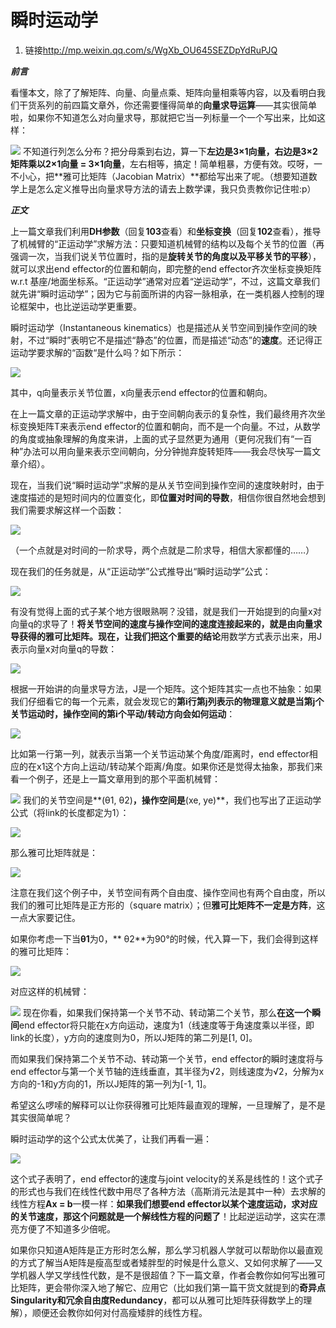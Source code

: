 # 瞬时运动学
1. 链接<http://mp.weixin.qq.com/s/WgXb_OU645SEZDpYdRuPJQ>

_**前言**_

看懂本文，除了了解矩阵、向量、向量点乘、矩阵向量相乘等内容，以及看明白我们干货系列的前四篇文章外，你还需要懂得简单的**向量求导运算**——其实很简单啦，如果你不知道怎么对向量求导，那就把它当一列标量一个一个写出来，比如这样：

![](http://mmbiz.qpic.cn/mmbiz/wcHeC1NTYsI3YNQ1TmlZElw50RbfwjJwKgho1hREY8icNoHksRibuqSKRawOvP6OSZvoMUskHPOFo77IiaoRqKZ3A/640?wx_fmt=jpeg&tp=webp&wxfrom=5&wx_lazy=1)
不知道行列怎么分布？把分母乘到右边，算一下**左边是3×1向量，右边是3×2矩阵乘以2×1向量 = 3×1向量**，左右相等，搞定！简单粗暴，方便有效。哎呀，一不小心，把**雅可比矩阵（Jacobian Matrix）**都给写出来了呢。（想要知道数学上是怎么定义推导出向量求导方法的请去上数学课，我只负责教你记住啦:p）

_**正文**_

上一篇文章我们利用**DH参数**（回复**103**查看）和**坐标变换**（回复**102**查看），推导了机械臂的“正运动学”求解方法：只要知道机械臂的结构以及每个关节的位置（再强调一次，当我们说关节位置时，指的是**旋转关节的角度以及平移关节的平移**），就可以求出end effector的位置和朝向，即完整的end effector齐次坐标变换矩阵w.r.t 基座/地面坐标系。“正运动学”通常对应着“逆运动学”，不过，这篇文章我们就先讲“瞬时运动学”；因为它与前面所讲的内容一脉相承，在一类机器人控制的理论框架中，也比逆运动学更重要。

瞬时运动学（Instantaneous kinematics）也是描述从关节空间到操作空间的映射，不过“瞬时”表明它不是描述“静态”的位置，而是描述“动态”的**速度**。还记得正运动学要求解的“函数“是什么吗？如下所示：

![](http://mmbiz.qpic.cn/mmbiz/wcHeC1NTYsKAG5jsfujGrfXPWx5KMCJMKfwnfu54ibvQUVIb9N1vbDCylEyJHbHBb8S8ZB2zv2E52dibVV9tVuOQ/640?wx_fmt=jpeg&tp=webp&wxfrom=5&wx_lazy=1)

其中，q向量表示关节位置，x向量表示end effector的位置和朝向。

在上一篇文章的正运动学求解中，由于空间朝向表示的复杂性，我们最终用齐次坐标变换矩阵T来表示end effector的位置和朝向，而不是一个向量。不过，从数学的角度或抽象理解的角度来讲，上面的式子显然更为通用（更何况我们有“一百种”办法可以用向量来表示空间朝向，分分钟抛弃旋转矩阵——我会尽快写一篇文章介绍）。

现在，当我们说“瞬时运动学”求解的是从关节空间到操作空间的速度映射时，由于速度描述的是短时间内的位置变化，即**位置对时间的导数**，相信你很自然地会想到我们需要求解这样一个函数：

![](http://mmbiz.qpic.cn/mmbiz/wcHeC1NTYsI3YNQ1TmlZElw50RbfwjJwt5h61jOXYS45BomSr4C21lxMbhDMdiaRcBtOXOwWCYP3OMERSx9Lib7w/640?wx_fmt=jpeg&tp=webp&wxfrom=5&wx_lazy=1)

（一个点就是对时间的一阶求导，两个点就是二阶求导，相信大家都懂的……）

现在我们的任务就是，从“正运动学”公式推导出“瞬时运动学”公式：

![](http://mmbiz.qpic.cn/mmbiz/wcHeC1NTYsI3YNQ1TmlZElw50RbfwjJwzpMibBneQ9XBJ2uOh9ibib2icicvLoL6rMSicvLPibw6rO8waNkzIMTMpDFNA/640?wx_fmt=jpeg&tp=webp&wxfrom=5&wx_lazy=1)

有没有觉得上面的式子某个地方很眼熟啊？没错，就是我们一开始提到的向量x对向量q的求导了！**将关节空间的速度与操作空间的速度连接起来的，就是由向量求导获得的雅可比矩阵。**现在，让我们把这个**重要的结论**用数学方式表示出来，用J表示向量x对向量q的导数：

![](http://mmbiz.qpic.cn/mmbiz/wcHeC1NTYsI3YNQ1TmlZElw50RbfwjJwdW7tcbvK3iclQDdM9iamTSGhPOm1hfcY4agyZwAun5nWLGMq1IxVucNQ/640?wx_fmt=jpeg&tp=webp&wxfrom=5&wx_lazy=1)

根据一开始讲的向量求导方法，J是一个矩阵。这个矩阵其实一点也不抽象：如果我们仔细看它的每一个元素，就会发现它的**第i行第j列表示的物理意义就是当第j个关节运动时，操作空间的第i个平动/转动方向会如何运动**：

![](http://mmbiz.qpic.cn/mmbiz/wcHeC1NTYsI3YNQ1TmlZElw50RbfwjJwr92DXicgprV2JMlmdvBh8nwzVKibmUibxzVkRbQ5xxqwibrRhX9DWZ6OuQ/640?wx_fmt=jpeg&tp=webp&wxfrom=5&wx_lazy=1)

比如第一行第一列，就表示当第一个关节运动某个角度/距离时，end effector相应的在x1这个方向上运动/转动某个距离/角度。如果你还是觉得太抽象，那我们来看一个例子，还是上一篇文章用到的那个平面机械臂：

![](http://mmbiz.qpic.cn/mmbiz/wcHeC1NTYsKRBAuZA1GicymNGvyxUyPzHrqVrpDtxRicyUG2kgSl2GicK2w9RrQicsYMiaM9iap01FNptZ4mgNPyhsew/640?wx_fmt=jpeg&tp=webp&wxfrom=5&wx_lazy=1)
我们的关节空间是**(θ1, θ2)**，操作空间是**(xe, ye)**，我们也写出了正运动学公式（将link的长度都定为1）：

![](http://mmbiz.qpic.cn/mmbiz/wcHeC1NTYsI3YNQ1TmlZElw50RbfwjJwicgVXFARZUWnbfDXbuaU1LbtlwPEsOK3Xn2IImOKyG9jPQZAGkh6zXA/640?wx_fmt=jpeg&tp=webp&wxfrom=5&wx_lazy=1)

那么雅可比矩阵就是：

![](http://mmbiz.qpic.cn/mmbiz/wcHeC1NTYsI3YNQ1TmlZElw50RbfwjJwczy7lOHcMOGLzpicUEicI12tTjWuic8boDoAqOPuNkxkaPEV69jhh8gjQ/640?wx_fmt=jpeg&tp=webp&wxfrom=5&wx_lazy=1) 

注意在我们这个例子中，关节空间有两个自由度、操作空间也有两个自由度，所以我们的雅可比矩阵是正方形的（square matrix）；但**雅可比矩阵不一定是方阵**，这一点大家要记住。

如果你考虑一下当**θ1**为0，** θ2**为90°的时候，代入算一下，我们会得到这样的雅可比矩阵：

![](http://mmbiz.qpic.cn/mmbiz/wcHeC1NTYsJP0lVtQuZpNGIaM25gEdduz2E69POzFLphbK04K8DlkufOIWdbHlPdX3WZposBwryQkZRI18jZBg/640?wx_fmt=jpeg&tp=webp&wxfrom=5&wx_lazy=1) 

对应这样的机械臂：

![](http://mmbiz.qpic.cn/mmbiz/wcHeC1NTYsJP0lVtQuZpNGIaM25gEddutT4hmSeR0GW2E7Zria6GPTrS3QbnFnQ83Hag3CQibHxfYibAGsBfqP5lw/640?wx_fmt=jpeg&tp=webp&wxfrom=5&wx_lazy=1) 现在你看，如果我们保持第一个关节不动、转动第二个关节，那么**在这一个瞬间**end effector将只能在x方向运动，速度为1（线速度等于角速度乘以半径，即link的长度），y方向的速度则为0，所以J矩阵的第二列是[1, 0]。

而如果我们保持第二个关节不动、转动第一个关节，end effector的瞬时速度将与end effector与第一个关节轴的连线垂直，其半径为√2，则线速度为√2，分解为x方向的-1和y方向的1，所以J矩阵的第一列为[-1, 1]。

希望这么啰嗦的解释可以让你获得雅可比矩阵最直观的理解，一旦理解了，是不是其实很简单呢？

瞬时运动学的这个公式太优美了，让我们再看一遍：

![](http://mmbiz.qpic.cn/mmbiz/wcHeC1NTYsI3YNQ1TmlZElw50RbfwjJwdW7tcbvK3iclQDdM9iamTSGhPOm1hfcY4agyZwAun5nWLGMq1IxVucNQ/640?wx_fmt=jpeg&tp=webp&wxfrom=5&wx_lazy=1)

这个式子表明了，end effector的速度与joint velocity的关系是线性的！这个式子的形式也与我们在线性代数中用尽了各种方法（高斯消元法是其中一种）去求解的线性方程**Ax = b**一模一样：**如果我们想要end effector以某个速度运动，求对应的关节速度，那这个问题就是一个解线性方程的问题了**！比起逆运动学，这实在漂亮方便了不知道多少倍呢。

如果你只知道A矩阵是正方形时怎么解，那么学习机器人学就可以帮助你以最直观的方式了解当A矩阵是瘦高型或者矮胖型的时候是什么意义、又如何求解了——又学机器人学又学线性代数，是不是很超值？下一篇文章，作者会教你如何写出雅可比矩阵，更会带你深入地了解它、应用它（比如我们第一篇干货文就提到的**奇异点Singularity和冗余自由度Redundancy**，都可以从雅可比矩阵获得数学上的理解），顺便还会教你如何对付高瘦矮胖的线性方程。